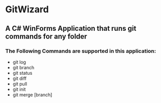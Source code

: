 # GitWizard
## A C# WinForms Application that runs git commands for any folder
### The Following Commands are supported in this application:
- git log
- git branch
- git status
- git diff
- git pull
- git init
- git merge [branch]